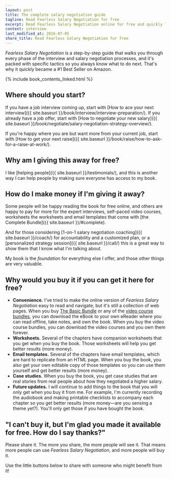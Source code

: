 ```yaml
---
layout: post
title: The complete salary negotiation guide
tagline: Read Fearless Salary Negotiation for free
excerpt: Read Fearless Salary Negotiation online for free and quickly learn everything you need to know about salary negotiation in one place.
context: interview
last_modified_at: 2016-07-05
share_title: Read Fearless Salary Negotiation for free
---
```

<!--- You have a feeling you should negotiate your salary, but you don't know where to start. Searching online will help you find *tons* of articles written on many salary negotiation topics, but the sheer number of articles from reputable sources can be overwhelming.

What if there were a complete guide written by a single expert to walk you through the entire salary negotiation process?

## Read Fearless Salary Negotiation—the complete salary negotiation guide—for free online -->

*Fearless Salary Negotiation* is a step-by-step guide that walks you through every phase of the interview and salary negotiation processes, and it's packed with specific tactics so you always know what to do next. That's why it quickly became a #1 Best Seller on Amazon.

<html>
{% include book_contents_linked.html %}
</html>

## Where should you start?

If you have a job interview coming up, start with [How to ace your next interview]({{ site.baseurl }}/book/interview/interview-preparation/). If you already have a job offer, start with [How to negotiate your new salary]({{ site.baseurl }}/book/negotiate/salary-negotiation-strategy-overview/).

If you're happy where you are but want more from your current job, start with [How to get your next raise]({{ site.baseurl }}/book/raise/how-to-ask-for-a-raise-at-work/).

## Why am I giving this away for free?

I like [helping people]({{ site.baseurl }}/testimonials/), and this is another way I can help people by making sure everyone has access to my book.

## How do I make money if I'm giving it away?

Some people will be happy reading the book for free online, and others are happy to pay for more for the expert interviews, self-paced video courses, worksheets the worksheets and email templates that come with [the Complete Bundle]({{ site.baseurl }}/#complete).

And for those considering [1-on-1 salary negotiation coaching]({{ site.baseurl }}/coach/) for accountability and a customized plan, or a [personalized strategy session]({{ site.baseurl }}/call/) this is a great way to show them that I know what I'm talking about.

My book is the *foundation* for everything else I offer, and those other things are very valuable.

## Why would you buy it if you can get it here for free?

<ul class="checkbox-list">
  <li class="checkbox-list__item"><strong>Convenience.</strong> I've tried to make the online version of <em>Fearless Salary Negotiation</em> easy to read and navigate, but it's still a collection of web pages. When you buy <a href="{{ site.baseurl }}/#basic">The Basic Bundle</a> or any of the <a href="{{ site.baseurl }}/video-courses/">video course bundles</a>, you can download the eBook to your own eReader where you can read offline, take notes, and own the book. When you buy the video course bundles, you can download the video courses and you own them forever.</li>
	<li class="checkbox-list__item"><strong>Worksheets.</strong> Several of the chapters have companion worksheets that you get when you buy the book. Those worksheets will help you get better results (more money).</li>
	<li class="checkbox-list__item"><strong>Email templates.</strong> Several of the chapters have email templates, which are hard to replicate from an HTML page. When you buy the book, you also get your own editable copy of those templates so you can use them yourself and get better results (more money).</li>
	<li class="checkbox-list__item"><strong>Case studies.</strong> When you buy the book, you get case studies that are real stories from real people about how they negotiated a higher salary.</li> 
	<li class="checkbox-list__item"><strong>Future updates.</strong> I will continue to add things to the book that you will only get when you buy it from me. For example, I'm currently recording the audiobook and making printable checklists to accompany each chapter so you get better results (more money—are you sensing a theme yet?). You'll only get those if you have bought the book.</li>
</ul>

## "I can't buy it, but I'm glad you made it available for free. How do I say thanks?"

Please share it. The more you share, the more people will see it. That means more people can use *Fearless Salary Negotiation*, and more people will buy it.

Use the little buttons below to share with someone who might benefit from it!

<div class="inline-ad hidden"></div>	